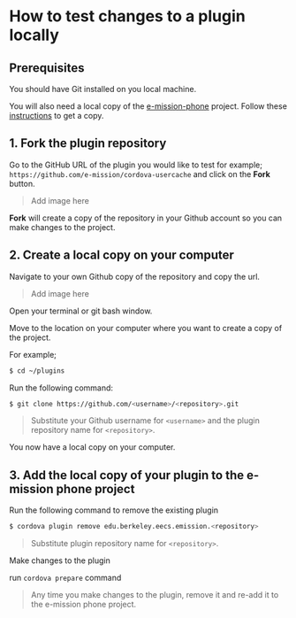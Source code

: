 # How to test changes to a plugin locally

## Prerequisites
You should have Git installed on you local machine.

You will also need a local copy of the [e-mission-phone]() project. Follow these [instructions](https://github.com/e-mission/e-mission-phone/blob/master/README.md) to get a copy.

## 1. Fork the plugin repository
Go to the GitHub URL of the plugin you would like to test for example; ` https://github.com/e-mission/cordova-usercache` and click on the  **Fork** button.
> Add image here

**Fork** will create a copy of the repository in your Github account so you can make changes to the project.

## 2. Create a local copy on your computer
Navigate to your own Github copy of the repository and copy the url.
> Add image here

Open your terminal or git bash window.

Move to the location on your computer where you want to create a copy of the project.

For example;
```bash
$ cd ~/plugins
```
Run the following command:
```bash
$ git clone https://github.com/<username>/<repository>.git
```
> Substitute your Github username for `<username>` and the plugin repository name for `<repository>`.

You now have a local copy on your computer.

## 3. Add the local copy of your plugin to the e-mission phone project

Run the following command to remove the existing plugin
```bash
$ cordova plugin remove edu.berkeley.eecs.emission.<repository>
```
> Substitute plugin repository name for `<repository>`.

Make changes to the plugin

run `cordova prepare` command

> Any time you make changes to the plugin, remove it and re-add it to the e-mission phone project.